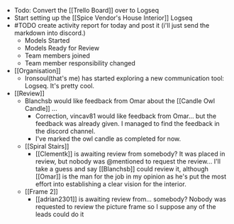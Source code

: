 - Todo: Convert the [[Trello Board]] over to Logseq
- Start setting up the [[Spice Vendor's House Interior]] Logseq
- #TODO create activity report for today and post it (i'll just send the markdown into discord.)
	- Models Started
	- Models Ready for Review
	- Team members joined
	- Team member responsibility changed
- [[Organisation]]
	- Ironsoul(that's me) has started exploring a new communication tool: Logseq. It's pretty cool.
- [[Review]]
	- Blanchsb would like feedback from Omar about the [[Candle Owl Candle]] ...
		- Correction, vincav81 would like feedback from Omar... but the feedback was already given. I managed to find the feedback in the discord channel.
		- I've marked the owl candle as completed for now.
	- [[Spiral Stairs]]
		- [[Clementk]] is awaiting review from somebody? It was placed in review, but nobody was @mentioned to request the review... I'll take a guess and say [[Blanchsb]] could review it, although [[Omar]] is the man for the job in my opinion as he's put the most effort into establishing a clear vision for the interior.
	- [[Frame 2]]
		- [[adrian2301]] is awaiting review from... somebody? Nobody was requested to review the picture frame so I suppose any of the leads could do it